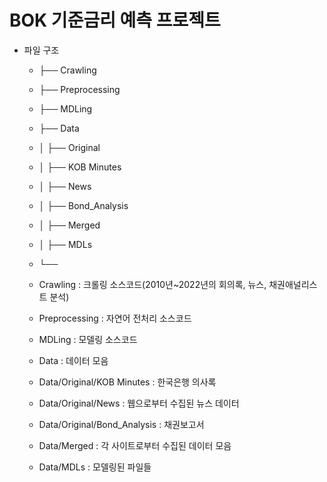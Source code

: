 # BOK 기준금리 예측 프로젝트

 * 파일 구조
   * ├── Crawling 
   * ├── Preprocessing
   * ├── MDLing
   * ├── Data
   * │ ├── Original
   * │ 	├── KOB Minutes 
   * │ 	├── News
   * │ 	├── Bond_Analysis
   * │ ├── Merged
   * │ ├── MDLs
   * └── 


   * Crawling : 크롤링 소스코드(2010년~2022년의 회의록, 뉴스, 채권애널리스트 분석)  
   * Preprocessing : 자연어 전처리 소스코드
   * MDLing : 모델링 소스코드 
   * Data : 데이터 모음
   * Data/Original/KOB Minutes : 한국은행 의사록
   * Data/Original/News : 웹으로부터 수집된 뉴스 데이터
   * Data/Original/Bond_Analysis : 채권보고서
   * Data/Merged : 각 사이트로부터 수집된 데이터 모음
   * Data/MDLs : 모델링된 파일들